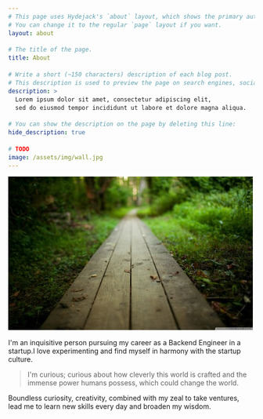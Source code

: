 ```yaml
---
# This page uses Hydejack's `about` layout, which shows the primary author's picture and about text at the top.
# You can change it to the regular `page` layout if you want.
layout: about

# The title of the page.
title: About

# Write a short (~150 characters) description of each blog post.
# This description is used to preview the page on search engines, social media, etc.
description: >
  Lorem ipsum dolor sit amet, consectetur adipiscing elit,
  sed do eiusmod tempor incididunt ut labore et dolore magna aliqua.

# You can show the description on the page by deleting this line:
hide_description: true

# TODO
image: /assets/img/wall.jpg
---
```

![w3m Screenshot](assets/img/wall.jpg)

I'm an inquisitive person pursuing my career as a Backend Engineer in a startup.I love experimenting and find myself in harmony with the startup culture.

>I'm curious; curious about how cleverly this world is crafted and the immense power humans possess, which could change the world.

Boundless curiosity, creativity, combined with my zeal to take ventures, lead me to learn new skills every day and broaden my wisdom.
